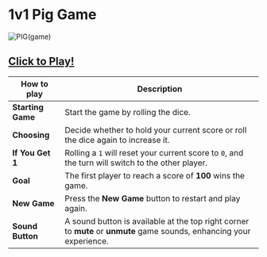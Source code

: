 # 1v1 Pig Game

![PIG(game)](https://github.com/user-attachments/assets/6d6aef9b-0bec-4184-b54e-2d6a8ee58614)

## [**Click to Play!**](https://pig-game-2v2.netlify.app/)

| **How to play**      | **Description**                                                                                                                                         |
|-------------------|---------------------------------------------------------------------------------------------------------------------------------------------------------|
| **Starting Game** | Start the game by rolling the dice.                                                                                                                    |
| **Choosing**      | Decide whether to hold your current score or roll the dice again to increase it.                                                                       |
| **If You Get 1**  | Rolling a `1` will reset your current score to `0`, and the turn will switch to the other player.                                                      |
| **Goal**          | The first player to reach a score of **100** wins the game.                                                                                           |
| **New Game**      | Press the **New Game** button to restart and play again.                                                                                              |
| **Sound Button**  | A sound button is available at the top right corner to **mute** or **unmute** game sounds, enhancing your experience.                                  |

